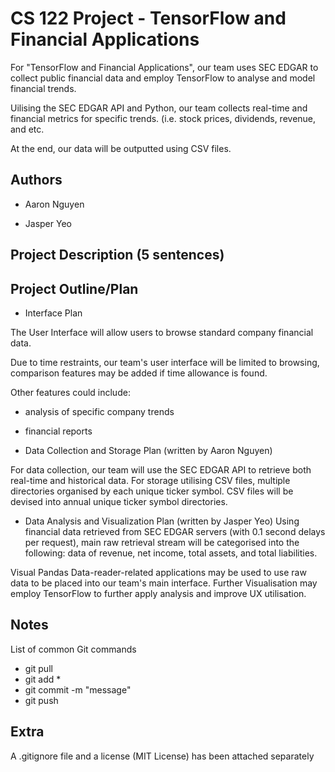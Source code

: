 # CS 122 Project - TensorFlow and Financial Applications

For "TensorFlow and Financial Applications", our team uses SEC EDGAR to collect public financial data and employ TensorFlow to analyse and model financial trends. 

Uilising the SEC EDGAR API and Python, our team collects real-time and financial metrics for specific trends.
(i.e. stock prices, dividends, revenue, and etc.

At the end, our data will be outputted using CSV files.

## Authors

* Aaron Nguyen

* Jasper Yeo

## Project Description (5 sentences)

## Project Outline/Plan
* Interface Plan

The User Interface will allow users to browse standard company financial data.

Due to time restraints, our team's user interface will be limited to browsing, comparison features may be added if time allowance is found.

Other features could include:
* analysis of specific company trends
* financial reports

* Data Collection and Storage Plan (written by Aaron Nguyen)

For data collection, our team will use the SEC EDGAR API to retrieve both real-time and historical data.
For storage utilising CSV files, multiple directories organised by each unique ticker symbol. 
CSV files will be devised into annual unique ticker symbol directories.

* Data Analysis and Visualization Plan (written by Jasper Yeo)
Using financial data retrieved from SEC EDGAR servers (with 0.1 second delays per request), main raw retrieval stream will be categorised into the following: data of revenue, net income, total assets, and total liabilities.

Visual
Pandas Data-reader-related applications may be used to use raw data to be placed into our team's main interface.
Further Visualisation may employ TensorFlow to further apply analysis and improve UX utilisation.

## Notes

List of common Git commands
- git pull
- git add *
- git commit -m "message"
- git push

## Extra
A .gitignore file and a license (MIT License) has been attached separately



